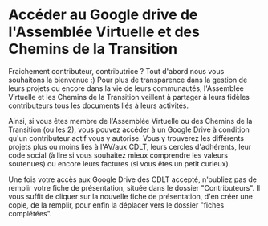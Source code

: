 # Accéder au Google drive de l'Assemblée Virtuelle et des Chemins de la Transition

Fraichement contributeur, contributrice ? 
Tout d'abord nous vous souhaitons la bienvenue :) 
Pour plus de transparence dans la gestion de leurs projets ou encore dans la vie de leurs communautés, l'Assemblée Virtuelle et les Chemins de la Transition veillent à partager à leurs fidèles contributeurs tous les documents liés à leurs activités.

Ainsi, si vous êtes membre de l'Assemblée Virtuelle ou des Chemins de la Transition (ou les 2), vous pouvez accéder à un Google Drive à condition qu'un contributeur actif vous y autorise. Vous y trouverez les différents projets plus ou moins liés à l'AV/aux CDLT, leurs cercles d'adhérents, leur code social (à lire si vous souhaitez mieux comprendre les valeurs soutenues) ou encore leurs factures (si vous êtes un petit curieux).

Une fois votre accès aux Google Drive des CDLT accepté, n'oubliez pas de remplir votre fiche de présentation, située dans le dossier "Contributeurs". Il vous suffit de cliquer sur la nouvelle fiche de présentation, d'en créer une copie, de la remplir, pour enfin la déplacer vers le dossier "fiches complétées".
